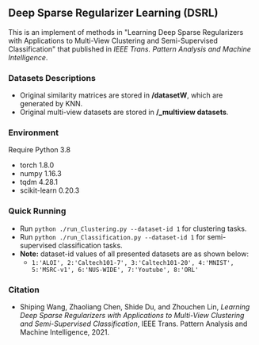 ## Deep Sparse Regularizer Learning (DSRL)

This is an implement of methods in "Learning Deep Sparse Regularizers with Applications to Multi-View Clustering and Semi-Supervised Classification" that published in *IEEE Trans. Pattern Analysis and Machine Intelligence*.

### Datasets Descriptions

- Original similarity matrices are stored in **/datasetW**, which are generated by KNN.
- Original multi-view datasets are stored in **/_multiview datasets**.

### Environment

Require Python 3.8

- torch 1.8.0
- numpy 1.16.3
- tqdm 4.28.1
- scikit-learn 0.20.3

### Quick Running

- Run  `python ./run_Clustering.py --dataset-id 1` for clustering tasks.
- Run  `python ./run_Classification.py --dataset-id 1` for semi-supervised classification tasks.
- **Note:** dataset-id values of all presented datasets are as shown below:
  - `1:'ALOI', 2:'Caltech101-7', 3:'Caltech101-20', 4:'MNIST', 5:'MSRC-v1', 6:'NUS-WIDE', 7:'Youtube', 8:'ORL'`

### Citation

- Shiping Wang, Zhaoliang Chen, Shide Du, and Zhouchen Lin, *Learning Deep Sparse Regularizers with Applications to Multi-View Clustering and Semi-Supervised Classification*, IEEE Trans. Pattern Analysis and Machine Intelligence, 2021.

